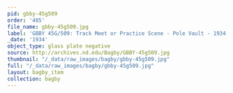 ```yaml
---
pid: gbby-45g509
order: '485'
file_name: gbby-45g509.jpg
label: 'GBBY 45G/509: Track Meet or Practice Scene - Pole Vault - 1934'
_date: '1934'
object_type: glass plate negative
source: http://archives.nd.edu/Bagby/GBBY-45g509.jpg
thumbnail: "/_data/raw_images/bagby/gbby-45g509.jpg"
full: "/_data/raw_images/bagby/gbby-45g509.jpg"
layout: bagby_item
collection: bagby
---
```

